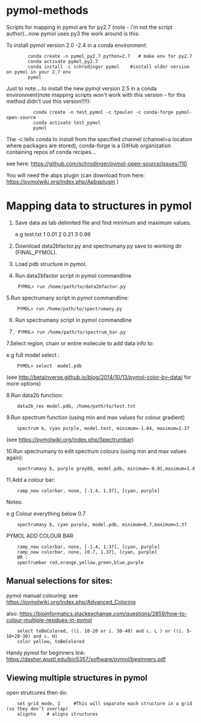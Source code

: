 # pymol-methods


Scripts for mapping in pymol are for py2.7 (note - i'm not the script author)...now pymol uses py3 the work around is this:

To install pymol version 2.0 -2.4 in a conda environment:

            conda create -n pymol_py2.7 python=2.7   # make env for py2.7 
            conda activate pymol_py2.7
            conda install -c schrodinger pymol    #install older version on pymol in your 2.7 env 
            pymol


Just to note....to install the new pymol version 2.5 in a conda environment(note mapping scripts won't work with this version - for this method didn't use this version!!!!):

              conda create -n test_pymol -c tpeulen -c conda-forge pymol-open-source
              conda activate test_pymol
              pymol 



The -c tells conda to install from the specified channel (channel=a location where packages are stored), conda-forge is a GitHub organization containing repos of conda recipes...

see here: https://github.com/schrodinger/pymol-open-source/issues/110



You will need the abps plugin (can download from here: https://pymolwiki.org/index.php/Apbsplugin )



# Mapping data to structures in pymol 

1. Save data as tab delimited file and find minimum and maximum values.

    e.g test.txt
    1   0.01
    2   0.21
    3   0.99

2. Download  data2bfactor.py and spectrumany.py save to working dir (FINAL_PYMOL).

3. Load pdb structure in pymol.

4. Run data2bfactor script in pymol commandline 

        PYMOL> run /home/path/to/data2bfactor.py

5.Run spectrumany script in pymol commandline:

        PYMOL> run /home/path/to/spectrumany.py
      
6. Run spectrumany script in pymol commandline
7. 
        PYMOL> run /home/path/to/spectrum_bar.py

7.Select region, chain or entire molecule to add data info to:

e.g full model select : 

        PYMOL> select  model.pdb

(see http://betainverse.github.io/blog/2014/10/13/pymol-color-by-data/  for more options)

8.Run data2b function:

        data2b_res model.pdb, /home/path/to/test.txt

9.Run spectrum function (using min and max values for colour gradient)

        spectrum b, cyan purple, model.test, minimum=-1.04, maximum=1.37
        
(see https://pymolwiki.org/index.php/Spectrumbar)


10.Run spectrumany to edit spectrum colours (using min and max values again):

        spectrumany b, purple grey80, model.pdb, minimum=-0.01,maximum=1.4

11.Add a colour bar:

        ramp_new colorbar, none, [-1.4, 1.37], [cyan, purple]

Notes:

e.g Colour everything below 0.7  

        spectrumany b, cyan purple, model.pdb, minimum=0.7,maximum=1.37



PYMOL ADD COLOUR BAR

        ramp_new colorbar, none, [-1.4, 1.37], [cyan, purple]
        ramp_new colorbar, none, [0.7, 1.37], [cyan, purple]
        OR :
        spectrumbar red,orange,yellow,green,blue,purple


## Manual selections for sites: 

pymol manual colouring:
see https://pymolwiki.org/index.php/Advanced_Coloring

also: https://bioinformatics.stackexchange.com/questions/2859/how-to-colour-multiple-residues-in-pymol

        select toBeColored, ((i. 10-20 or i. 30-40) and c. L ) or ((i. 5-10+20-30) and c. H)
        color yellow, toBeColored
        
Handy pymol for beginners link: https://dasher.wustl.edu/bio5357/software/pymol/beginners.pdf 
        


## Viewing multiple structures in pymol

open strutcures then do:

        set grid_mode, 1     #This will separate each structure in a grid (so they don't overlap) 
        alignto    # aligns structures 








